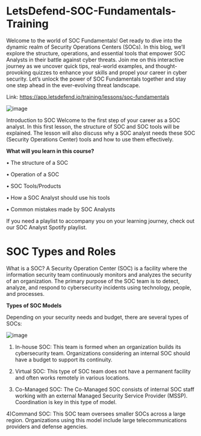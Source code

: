 # LetsDefend-SOC-Fundamentals-Training
Welcome to the world of SOC Fundamentals! Get ready to dive into the dynamic realm of Security Operations Centers (SOCs). 
In this blog, we’ll explore the structure, operations, and essential tools that empower SOC Analysts in their battle against cyber threats. 
Join me on this interactive journey as we uncover quick tips, real-world examples, and thought-provoking quizzes to enhance your skills and propel your career in cyber security.
Let’s unlock the power of SOC Fundamentals together and stay one step ahead in the ever-evolving threat landscape.

Link: https://app.letsdefend.io/training/lessons/soc-fundamentals

![image](https://github.com/user-attachments/assets/4ee9a606-b2ef-4c6c-85a9-b54ef8c5381f)

 Introduction to SOC
Welcome to the first step of your career as a SOC analyst. In this first lesson, the structure of SOC and SOC tools will be explained.
The lesson will also discuss why a SOC analyst needs these SOC (Security Operations Center) tools and how to use them effectively.


**What will you learn in this course?**

•	The structure of a SOC

•	Operation of a SOC

•	SOC Tools/Products

•	How a SOC Analyst should use his tools

•	Common mistakes made by SOC Analysts


If you need a playlist to accompany you on your learning journey, check out our SOC Analyst Spotify playlist.

# SOC Types and Roles

What is a SOC?
A Security Operation Center (SOC) is a facility where the information security team continuously monitors and analyzes the security of an organization. 
The primary purpose of the SOC team is to detect, analyze, and respond to cybersecurity incidents using technology, people, and processes.


**Types of SOC Models**

Depending on your security needs and budget, there are several types of SOCs:


![image](https://github.com/user-attachments/assets/c0c4b4f2-1401-460f-9845-f030b1fc6559)

 



1) In-house SOC:  This team is formed when an organization builds its cybersecurity team. Organizations considering an internal SOC should have a budget to support its continuity.

2) Virtual SOC:   This type of SOC team does not have a permanent facility and often works remotely in various locations.

3) Co-Managed SOC:  The Co-Managed SOC consists of internal SOC staff working with an external Managed Security Service Provider (MSSP). Coordination is key in this type of model.

4)Command SOC:  This SOC team oversees smaller SOCs across a large region. Organizations using this model include large telecommunications providers and defense agencies.



